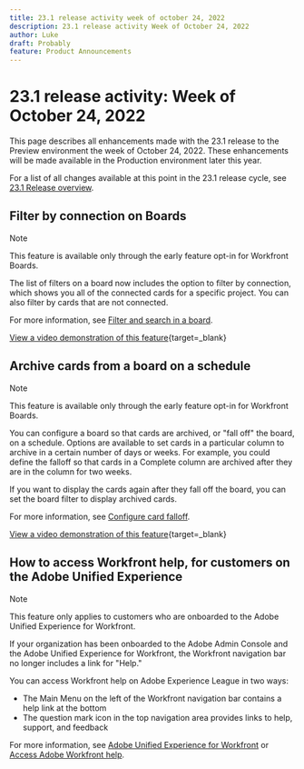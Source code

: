 ```yaml
---
title: 23.1 release activity week of october 24, 2022
description: 23.1 release activity Week of October 24, 2022
author: Luke
draft: Probably
feature: Product Announcements
---
```


# 23.1 release activity: Week of October 24, 2022

This page describes all enhancements made with the 23.1 release to the Preview environment the week of October 24, 2022. These enhancements will be made available in the Production environment later this year.

For a list of all changes available at this point in the 23.1 release cycle, see [23.1 Release overview](/help/quicksilver/product-announcements/product-releases/23.1-release-activity/23-1-release-overview.md).

## Filter by connection on Boards

>[!NOTE]
>
>This feature is available only through the early feature opt-in for Workfront Boards.

The list of filters on a board now includes the option to filter by connection, which shows you all of the connected cards for a specific project. You can also filter by cards that are not connected.

For more information, see [Filter and search in a board](/help/quicksilver/agile/get-started-with-boards/filter-search-in-board.md).

[View a video demonstration of this feature](https://vimeo.com/764598595){target=_blank}

## Archive cards from a board on a schedule

>[!NOTE]
>
>This feature is available only through the early feature opt-in for Workfront Boards.

You can configure a board so that cards are archived, or "fall off" the board, on a schedule. Options are available to set cards in a particular column to archive in a certain number of days or weeks. For example, you could define the falloff so that cards in a Complete column are archived after they are in the column for two weeks.

If you want to display the cards again after they fall off the board, you can set the board filter to display archived cards.

For more information, see [Configure card falloff](/help/quicksilver/agile/use-boards-agile-planning-tools/configure-card-falloff.md).

[View a video demonstration of this feature](https://vimeo.com/764601030){target=_blank}

## How to access Workfront help, for customers on the Adobe Unified Experience

>[!NOTE]
>
>This feature only applies to customers who are onboarded to the Adobe Unified Experience for Workfront.

If your organization has been onboarded to the Adobe Admin Console and the Adobe Unified Experience for Workfront, the Workfront navigation bar no longer includes a link for "Help."

You can access Workfront help on Adobe Experience League in two ways:
*    The Main Menu on the left of the Workfront navigation bar contains a help link at the bottom
*    The question mark icon in the top navigation area provides links to help, support, and feedback

For more information, see [Adobe Unified Experience for Workfront](/help/quicksilver/workfront-basics/navigate-workfront/workfront-navigation/adobe-unified-experience.md) or [Access Adobe Workfront help](/help/quicksilver/workfront-basics/navigate-workfront/workfront-navigation/access-workfront-help.md).


